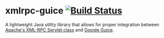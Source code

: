 xmlrpc-guice [![Build Status](https://secure.travis-ci.org/wcmatthysen/xmlrpc-guice.png?branch=master)](http://travis-ci.org/wcmatthysen/xmlrpc-guice)
============
A lightweight Java utility library that allows for proper integration between [Apache's XML-RPC Servlet class](http://ws.apache.org/xmlrpc/server.html) and [Google Guice](http://code.google.com/p/google-guice).
